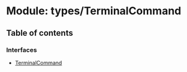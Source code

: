 # Module: types/TerminalCommand

## Table of contents

### Interfaces

- [TerminalCommand](../wiki/types.TerminalCommand.TerminalCommand)
